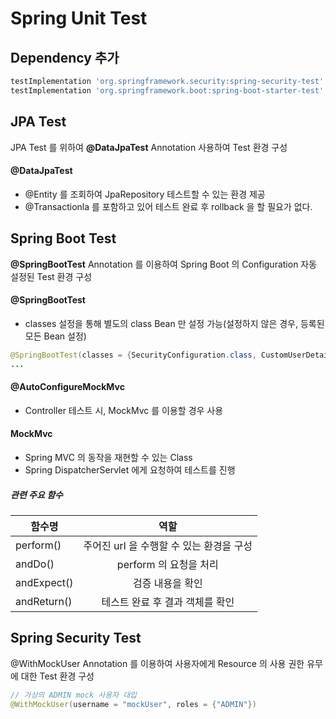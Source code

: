 # Spring Unit Test
## Dependency 추가
```groovy
testImplementation 'org.springframework.security:spring-security-test'
testImplementation 'org.springframework.boot:spring-boot-starter-test'
```

## JPA Test
JPA Test 를 위하여 **@DataJpaTest** Annotation 사용하여 Test 환경 구성
#### @DataJpaTest
* @Entity 를 조회하여 JpaRepository 테스트할 수 있는 환경 제공
* @Transactionla 를 포함하고 있어 테스트 완료 후 rollback 을 할 필요가 없다.   


## Spring Boot Test
**@SpringBootTest** Annotation 를 이용하여 Spring Boot 의 Configuration 자동 설정된 Test 환경 구성
#### @SpringBootTest
* classes 설정을 통해 별도의 class Bean 만 설정 가능(설정하지 않은 경우, 등록된 모든 Bean 설정)
```java
@SpringBootTest(classes = {SecurityConfiguration.class, CustomUserDetailsService.class})
...
```
#### @AutoConfigureMockMvc
* Controller 테스트 시, MockMvc 를 이용할 경우 사용

#### MockMvc
* Spring MVC 의 동작을 재현할 수 있는 Class
* Spring DispatcherServlet 에게 요청하여 테스트를 진행
##### 관련 주요 함수
| 함수명 | 역할 |
|---|:---:|
| perform() | 주어진 url 을 수행할 수 있는 환경을 구성 |
| andDo() | perform 의 요청을 처리 |
| andExpect() | 검증 내용을 확인 |
| andReturn() | 테스트 완료 후 결과 객체를 확인 |

## Spring Security Test
@WithMockUser Annotation 를 이용하여 사용자에게 Resource 의 사용 권한 유무에 대한 Test 환경 구성
```java
// 가상의 ADMIN mock 사용자 대입
@WithMockUser(username = "mockUser", roles = {"ADMIN"})
```
